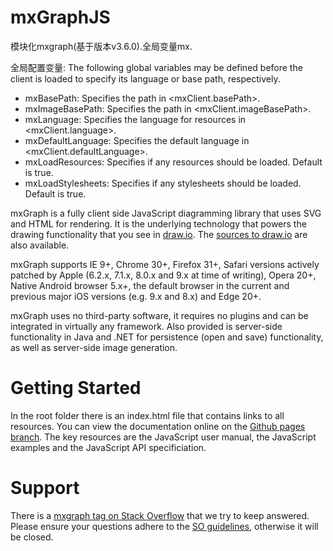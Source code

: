 mxGraphJS
=======

模块化mxgraph(基于版本v3.6.0).全局变量mx.

全局配置变量:
The following global variables may be defined before the client is loaded to
  specify its language or base path, respectively.
  
  - mxBasePath: Specifies the path in <mxClient.basePath>.
  - mxImageBasePath: Specifies the path in <mxClient.imageBasePath>.
  - mxLanguage: Specifies the language for resources in <mxClient.language>.
  - mxDefaultLanguage: Specifies the default language in <mxClient.defaultLanguage>.
  - mxLoadResources: Specifies if any resources should be loaded. Default is true.
  - mxLoadStylesheets: Specifies if any stylesheets should be loaded. Default is true.


mxGraph is a fully client side JavaScript diagramming library that uses SVG and HTML for rendering. It is the underlying technology that powers the drawing functionality that you see in [draw.io](https://www.draw.io). The [sources to draw.io](https://github.com/jgraph/draw.io) are also available.

mxGraph supports IE 9+, Chrome 30+, Firefox 31+, Safari versions actively patched by Apple (6.2.x, 7.1.x, 8.0.x and 9.x at time of writing), Opera 20+, Native Android browser 5.x+, the default browser in the current and previous major iOS versions (e.g. 9.x and 8.x) and Edge 20+.

mxGraph uses no third-party software, it requires no plugins and can be integrated in virtually any framework. Also provided is server-side functionality in Java and .NET for persistence (open and save) functionality, as well as server-side image generation.

Getting Started
===============

In the root folder there is an index.html file that contains links to all resources. You can view the documentation online on the [Github pages branch](https://jgraph.github.io/mxgraph/). The key resources are the JavaScript user manual, the JavaScript examples and the JavaScript API specificiation.

Support
=======

There is a [mxgraph tag on Stack Overflow](http://stackoverflow.com/questions/tagged/mxgraph) that we try to keep answered. Please ensure your questions adhere to the [SO guidelines](http://stackoverflow.com/help/on-topic), otherwise it will be closed.
